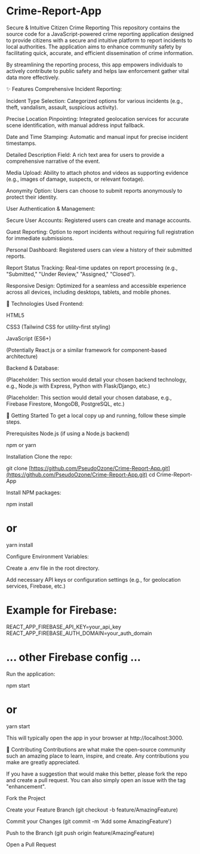 # Crime-Report-App

Secure & Intuitive Citizen Crime Reporting
This repository contains the source code for a JavaScript-powered crime reporting application designed to provide citizens with a secure and intuitive platform to report incidents to local authorities. The application aims to enhance community safety by facilitating quick, accurate, and efficient dissemination of crime information.

By streamlining the reporting process, this app empowers individuals to actively contribute to public safety and helps law enforcement gather vital data more effectively.

✨ Features
Comprehensive Incident Reporting:

Incident Type Selection: Categorized options for various incidents (e.g., theft, vandalism, assault, suspicious activity).

Precise Location Pinpointing: Integrated geolocation services for accurate scene identification, with manual address input fallback.

Date and Time Stamping: Automatic and manual input for precise incident timestamps.

Detailed Description Field: A rich text area for users to provide a comprehensive narrative of the event.

Media Upload: Ability to attach photos and videos as supporting evidence (e.g., images of damage, suspects, or relevant footage).

Anonymity Option: Users can choose to submit reports anonymously to protect their identity.

User Authentication & Management:

Secure User Accounts: Registered users can create and manage accounts.

Guest Reporting: Option to report incidents without requiring full registration for immediate submissions.

Personal Dashboard: Registered users can view a history of their submitted reports.

Report Status Tracking: Real-time updates on report processing (e.g., "Submitted," "Under Review," "Assigned," "Closed").

Responsive Design: Optimized for a seamless and accessible experience across all devices, including desktops, tablets, and mobile phones.

🚀 Technologies Used
Frontend:

HTML5

CSS3 (Tailwind CSS for utility-first styling)

JavaScript (ES6+)

(Potentially React.js or a similar framework for component-based architecture)

Backend & Database:

(Placeholder: This section would detail your chosen backend technology, e.g., Node.js with Express, Python with Flask/Django, etc.)

(Placeholder: This section would detail your chosen database, e.g., Firebase Firestore, MongoDB, PostgreSQL, etc.)

🏁 Getting Started
To get a local copy up and running, follow these simple steps.

Prerequisites
Node.js (if using a Node.js backend)

npm or yarn

Installation
Clone the repo:

git clone [https://github.com/PseudoOzone/Crime-Report-App.git](https://github.com/PseudoOzone/Crime-Report-App.git)
cd Crime-Report-App

Install NPM packages:

npm install
# or
yarn install

Configure Environment Variables:

Create a .env file in the root directory.

Add necessary API keys or configuration settings (e.g., for geolocation services, Firebase, etc.)

# Example for Firebase:
REACT_APP_FIREBASE_API_KEY=your_api_key
REACT_APP_FIREBASE_AUTH_DOMAIN=your_auth_domain
# ... other Firebase config ...

Run the application:

npm start
# or
yarn start

This will typically open the app in your browser at http://localhost:3000.

🤝 Contributing
Contributions are what make the open-source community such an amazing place to learn, inspire, and create. Any contributions you make are greatly appreciated.

If you have a suggestion that would make this better, please fork the repo and create a pull request. You can also simply open an issue with the tag "enhancement".

Fork the Project

Create your Feature Branch (git checkout -b feature/AmazingFeature)

Commit your Changes (git commit -m 'Add some AmazingFeature')

Push to the Branch (git push origin feature/AmazingFeature)

Open a Pull Request
